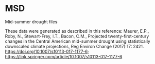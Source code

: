# MSD
Mid-summer drought files

These data were generated as described in this reference:
Maurer, E.P., Roby, N., Stewart-Frey, I.T., Bacon, C.M., Projected twenty-first-century changes in the Central American mid-summer drought using statistically downscaled climate projections, Reg Environ Change (2017) 17: 2421. https://doi.org/10.1007/s10113-017-1177-6; https://link.springer.com/article/10.1007/s10113-017-1177-6


